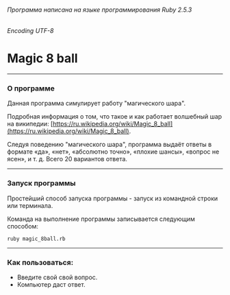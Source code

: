 ###### Программа написана на языке программирования Ruby 2.5.3
###### Encoding UTF-8
# Magic 8 ball
***
### О программе
Данная программа симулирует работу "магического шара".

Подробная информация о том, что такое и как работает волшебный шар на википедии: 
[https://ru.wikipedia.org/wiki/Magic_8_ball](https://ru.wikipedia.org/wiki/Magic_8_ball).

Следуя поведению "магического шара", программа выдаёт ответы в формате «да»,
«нет», «абсолютно точно», «плохие шансы», «вопрос не ясен», и т. д. Всего 20 вариантов ответа.
***
### Запуск программы
Простейший способ запуска программы - запуск из командной строки  или терминала.

Команда на выполнение программы записывается следующим способом:
```
ruby magic_8ball.rb
```
***
### Как пользоваться:
* Введите свой свой вопрос.
* Компьютер даст ответ.
